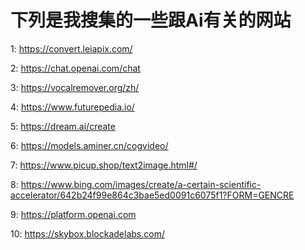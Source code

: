 # 下列是我搜集的一些跟Ai有关的网站
1: https://convert.leiapix.com/

2: https://chat.openai.com/chat

3: https://vocalremover.org/zh/

4: https://www.futurepedia.io/

5: https://dream.ai/create

6: https://models.aminer.cn/cogvideo/

7: https://www.picup.shop/text2image.html#/

8: https://www.bing.com/images/create/a-certain-scientific-accelerator/642b24f99e864c3bae5ed0091c6075f1?FORM=GENCRE

9: https://platform.openai.com

10: https://skybox.blockadelabs.com/
